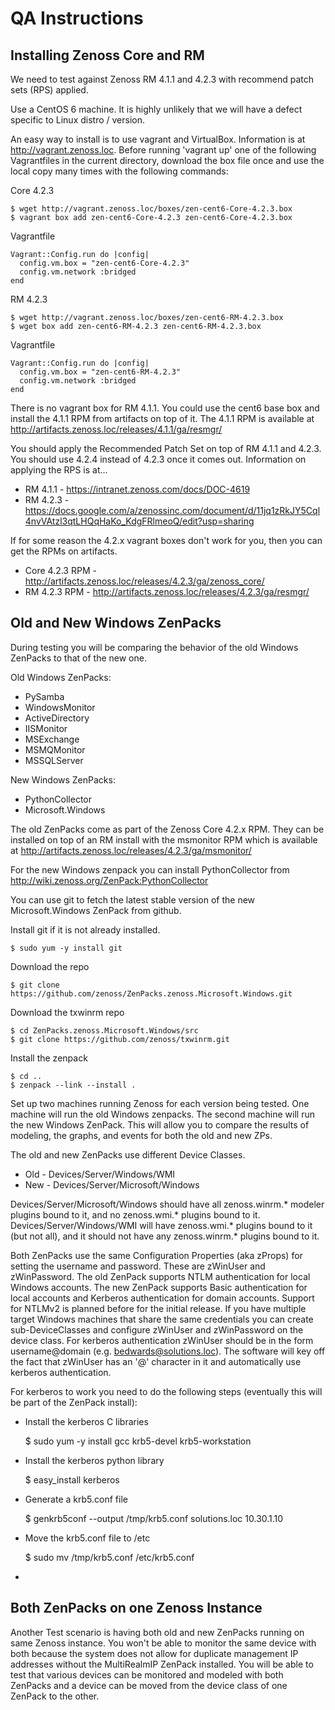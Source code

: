 QA Instructions
===============

Installing Zenoss Core and RM
-----------------------------

We need to test against Zenoss RM 4.1.1 and 4.2.3 with recommend patch sets
(RPS) applied.

Use a CentOS 6 machine. It is highly unlikely that we will have a defect
specific to Linux distro / version.

An easy way to install is to use vagrant and VirtualBox. Information is at
http://vagrant.zenoss.loc. Before running 'vagrant up' one of the following 
Vagrantfiles in the current directory, download the box file once and use the
local copy many times with the following commands:

Core 4.2.3

    $ wget http://vagrant.zenoss.loc/boxes/zen-cent6-Core-4.2.3.box
    $ vagrant box add zen-cent6-Core-4.2.3 zen-cent6-Core-4.2.3.box

Vagrantfile

    Vagrant::Config.run do |config|
      config.vm.box = "zen-cent6-Core-4.2.3"
      config.vm.network :bridged
    end

RM 4.2.3

    $ wget http://vagrant.zenoss.loc/boxes/zen-cent6-RM-4.2.3.box
    $ wget box add zen-cent6-RM-4.2.3 zen-cent6-RM-4.2.3.box

Vagrantfile

    Vagrant::Config.run do |config|
      config.vm.box = "zen-cent6-RM-4.2.3"
      config.vm.network :bridged
    end

There is no vagrant box for RM 4.1.1. You could use the cent6 base box and
install the 4.1.1 RPM from artifacts on top of it. The 4.1.1 RPM is available
at http://artifacts.zenoss.loc/releases/4.1.1/ga/resmgr/

You should apply the Recommended Patch Set on top of RM 4.1.1 and 4.2.3. You
should use 4.2.4 instead of 4.2.3 once it comes out. Information on applying
the RPS is at...

* RM 4.1.1 - https://intranet.zenoss.com/docs/DOC-4619
* RM 4.2.3 - https://docs.google.com/a/zenossinc.com/document/d/11jq1zRkJY5Cql4nvVAtzl3qtLHQqHaKo_KdgFRlmeoQ/edit?usp=sharing

If for some reason the 4.2.x vagrant boxes don't work for you, then you can get
the RPMs on artifacts.

* Core 4.2.3 RPM - http://artifacts.zenoss.loc/releases/4.2.3/ga/zenoss_core/
* RM 4.2.3 RPM - http://artifacts.zenoss.loc/releases/4.2.3/ga/resmgr/

Old and New Windows ZenPacks
----------------------------

During testing you will be comparing the behavior of the old Windows ZenPacks
to that of the new one.

Old Windows ZenPacks:

* PySamba
* WindowsMonitor
* ActiveDirectory
* IISMonitor
* MSExchange
* MSMQMonitor
* MSSQLServer

New Windows ZenPacks:

* PythonCollector
* Microsoft.Windows

The old ZenPacks come as part of the Zenoss Core 4.2.x RPM. They can be
installed on top of an RM install with the msmonitor RPM which is available at
http://artifacts.zenoss.loc/releases/4.2.3/ga/msmonitor/

For the new Windows zenpack you can install PythonCollector from 
http://wiki.zenoss.org/ZenPack:PythonCollector

You can use git to fetch the latest stable version of the new Microsoft.Windows
ZenPack from github.

Install git if it is not already installed.

    $ sudo yum -y install git

Download the repo

    $ git clone https://github.com/zenoss/ZenPacks.zenoss.Microsoft.Windows.git

Download the txwinrm repo

    $ cd ZenPacks.zenoss.Microsoft.Windows/src
    $ git clone https://github.com/zenoss/txwinrm.git

Install the zenpack

    $ cd ..
    $ zenpack --link --install .

Set up two machines running Zenoss for each version being tested. One machine
will run the old Windows zenpacks. The second machine will run the new Windows
ZenPack. This will allow you to compare the results of modeling, the graphs,
and events for both the old and new ZPs.

The old and new ZenPacks use different Device Classes.

* Old - Devices/Server/Windows/WMI
* New - Devices/Server/Microsoft/Windows

Devices/Server/Microsoft/Windows should have all zenoss.winrm.* modeler plugins
bound to it, and no zenoss.wmi.* plugins bound to it.
Devices/Server/Windows/WMI will have zenoss.wmi.* plugins bound to it (but not
all), and it should not have any zenoss.winrm.* plugins bound to it.

Both ZenPacks use the same Configuration Properties (aka zProps) for setting
the username and password. These are zWinUser and zWinPassword. The old ZenPack
supports NTLM authentication for local Windows accounts. The new ZenPack
supports Basic authentication for local accounts and Kerberos authentication
for domain accounts. Support for NTLMv2 is planned before for the initial
release. If you have multiple target Windows machines that share the same
credentials you can create sub-DeviceClasses and configure zWinUser and
zWinPassword on the device class. For kerberos authentication zWinUser should
be in the form username@domain (e.g. bedwards@solutions.loc). The software will
key off the fact that zWinUser has an '@' character in it and automatically
use kerberos authentication.

For kerberos to work you need to do the following steps (eventually this will
be part of the ZenPack install):

* Install the kerberos C libraries

    $ sudo yum -y install gcc krb5-devel krb5-workstation

* Install the kerberos python library

    $ easy_install kerberos

* Generate a krb5.conf file

    $ genkrb5conf --output /tmp/krb5.conf solutions.loc 10.30.1.10

* Move the krb5.conf file to /etc

    $ sudo mv /tmp/krb5.conf /etc/krb5.conf

* 

Both ZenPacks on one Zenoss Instance
------------------------------------

Another Test scenario is having both old and new ZenPacks running on same
Zenoss instance. You won't be able to monitor the same device with both because
the system does not allow for duplicate management IP addresses without the
MultiRealmIP ZenPack installed. You will be able to test that various devices
can be monitored and modeled with both ZenPacks and a device can be moved from
the device class of one ZenPack to the other.
